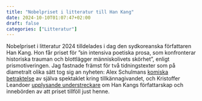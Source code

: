 ```yaml
---
title: "Nobelpriset i litteratur till Han Kang"
date: 2024-10-10T01:07:47+02:00
draft: false
categories: ["Litteratur"]
---
```


Nobelpriset i litteratur 2024 tilldelades i dag den sydkoreanska författaren Han Kang. Hon får priset för ”sin intensiva poetiska prosa, som konfronterar historiska trauman och blottlägger människolivets skörhet”, enligt prismotiveringen. Jag fastnade främst för två tidningstexter som på diametralt olika sätt tog sig an nyheten: Alex Schulmans [komiska betraktelse](/pdfs/schulman-nobelpriset.pdf) av själva spektaklet kring tillkännagivandet, och Kristoffer Leandoer [upplysande understreckare](/pdfs/leandoer-han-kang.pdf) om Han Kangs författarskap och innebörden av att priset tillföll just henne.

